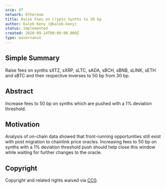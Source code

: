 ```yaml
---
sccp: 47
network: Ethereum
title: Raise Fees on Crypto Synths to 50 bp
author: Kaleb Keny (@kaleb-keny)
status: Implemented
created: 2020-09-14T00:00:00.000Z
type: Governance
---
```


## Simple Summary

Raise fees on synths sXTZ, sXRP, sLTC, sADA, sBCH, sBNB, sLINK, sETH and sBTC and their respective inverses to 50 bp from 30 bp.

## Abstract

<!--A short (~200 word) description of the variable change proposed.-->

Increase fees to 50 bp on synths which are pushed with a 1% deviation threshold.

## Motivation

Analysis of on-chain data showed that front-running opportunities still exist with post migration to chainlink price oracles.
Increasing fees to 50 bp on synths with a 1% deviation threshold push should help close this window while waiting for further changes to the oracle.

## Copyright

Copyright and related rights waived via [CC0](https://creativecommons.org/publicdomain/zero/1.0/).

